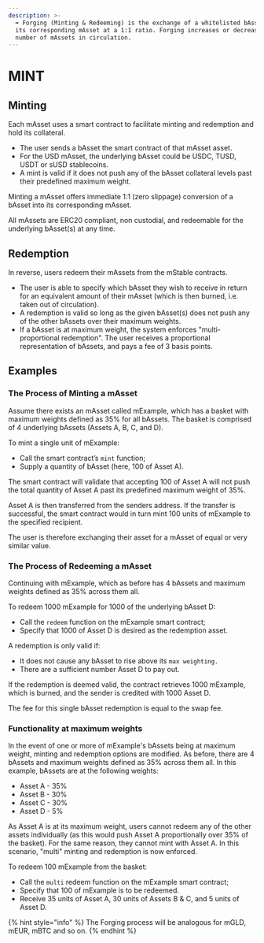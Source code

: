 ```yaml
---
description: >-
  ➡️ Forging (Minting & Redeeming) is the exchange of a whitelisted bAsset for
  its corresponding mAsset at a 1:1 ratio. Forging increases or decreases the
  number of mAssets in circulation.
---
```


# MINT

## Minting

Each mAsset uses a smart contract to facilitate minting and redemption and hold its collateral.

* The user sends a bAsset the smart contract of that mAsset asset.
* For the USD mAsset, the underlying bAsset could be USDC, TUSD, USDT or sUSD stablecoins.
* A mint is valid if it does not push any of the bAsset collateral levels past their predefined maximum weight.

Minting a mAsset offers immediate 1:1 \(zero slippage\) conversion of a bAsset into its corresponding mAsset.

All mAssets are ERC20 compliant, non custodial, and redeemable for the underlying bAsset\(s\) at any time.

## Redemption

In reverse, users redeem their mAssets from the mStable contracts.

* The user is able to specify which bAsset they wish to receive in return for an equivalent amount of their mAsset \(which is then burned, i.e. taken out of circulation\).
* A redemption is valid so long as the given bAsset\(s\) does not push any of the other bAssets over their maximum weights.
* If a bAsset is at maximum weight, the system enforces "multi-proportional redemption". The user receives a proportional representation of bAssets, and pays a fee of 3 basis points.

## Examples

### **The Process of Minting a mAsset**

Assume there exists an mAsset called mExample, which has a basket with maximum weights defined as 35% for all bAssets. The basket is comprised of 4 underlying bAssets \(Assets A, B, C, and D\).

To mint a single unit of mExample:

* Call the smart contract’s `mint` function;
* Supply a quantity of bAsset \(here, 100 of Asset A\).

The smart contract will validate that accepting 100 of Asset A will not push the total quantity of Asset A past its predefined maximum weight of 35%.

Asset A is then transferred from the senders address. If the transfer is successful, the smart contract would in turn mint 100 units of mExample to the specified recipient.

The user is therefore exchanging their asset for a mAsset of equal or very similar value.

### **The Process of Redeeming a mAsset**

Continuing with mExample, which as before has 4 bAssets and maximum weights defined as 35% across them all.

To redeem 1000 mExample for 1000 of the underlying bAsset D:

* Call the `redeem` function on the mExample smart contract;
* Specify that 1000 of Asset D is desired as the redemption asset.

A redemption is only valid if:

* It does not cause any bAsset to rise above its `max weighting.`
* There are a sufficient number Asset D to pay out.

If the redemption is deemed valid, the contract retrieves 1000 mExample, which is burned, and the sender is credited with 1000 Asset D.

The fee for this single bAsset redemption is equal to the swap fee.

### **Functionality at maximum weights**

In the event of one or more of mExample's bAssets being at maximum weight, minting and redemption options are modified. As before, there are 4 bAssets and maximum weights defined as 35% across them all. In this example, bAssets are at the following weights:

* Asset A - 35%
* Asset B - 30%
* Asset C - 30%
* Asset D - 5%

As Asset A is at its maximum weight, users cannot redeem any of the other assets individually \(as this would push Asset A proportionally over 35% of the basket\). For the same reason, they cannot mint with Asset A. In this scenario, "multi" minting and redemption is now enforced.

To redeem 100 mExample from the basket:

* Call the `multi` redeem function on the mExample smart contract;
* Specify that 100 of mExample is to be redeemed.
* Receive 35 units of Asset A, 30 units of Assets B & C, and 5 units of Asset D.

{% hint style="info" %}
The Forging process will be analogous for mGLD, mEUR, mBTC and so on.
{% endhint %}

